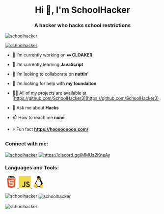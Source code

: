 <h1 align="center">Hi 👋, I'm SchoolHacker</h1>
<h3 align="center">A hacker who hacks school restrictions</h3>

<p align="left"> <img src="https://komarev.com/ghpvc/?username=schoolhacker&label=Profile%20views&color=0e75b6&style=flat" alt="schoolhacker" /> </p>

<p align="left"> <a href="https://github.com/ryo-ma/github-profile-trophy"><img src="https://github-profile-trophy.vercel.app/?username=schoolhacker" alt="schoolhacker" /></a> </p>

- 🔭 I’m currently working on **∞ CLOAKER**

- 🌱 I’m currently learning **JavaScript**

- 👯 I’m looking to collaborate on **nuttin'**

- 🤝 I’m looking for help with **my foundaiton**

- 👨‍💻 All of my projects are available at [https://github.com/SchoolHacker3](https://github.com/SchoolHacker3)

- 💬 Ask me about **Hacks**

- 📫 How to reach me **none**

- ⚡ Fun fact **https://hooooooooo.com/**

<h3 align="left">Connect with me:</h3>
<p align="left">
<a href="https://www.youtube.com/c/schoolhacker" target="blank"><img align="center" src="https://raw.githubusercontent.com/rahuldkjain/github-profile-readme-generator/master/src/images/icons/Social/youtube.svg" alt="schoolhacker" height="30" width="40" /></a>
<a href="https://discord.gg/https://discord.gg/MMUz2KneAy" target="blank"><img align="center" src="https://raw.githubusercontent.com/rahuldkjain/github-profile-readme-generator/master/src/images/icons/Social/discord.svg" alt="https://discord.gg/MMUz2KneAy" height="30" width="40" /></a>
</p>

<h3 align="left">Languages and Tools:</h3>
<p align="left"> <a href="https://www.w3.org/html/" target="_blank" rel="noreferrer"> <img src="https://raw.githubusercontent.com/devicons/devicon/master/icons/html5/html5-original-wordmark.svg" alt="html5" width="40" height="40"/> </a> <a href="https://developer.mozilla.org/en-US/docs/Web/JavaScript" target="_blank" rel="noreferrer"> <img src="https://raw.githubusercontent.com/devicons/devicon/master/icons/javascript/javascript-original.svg" alt="javascript" width="40" height="40"/> </a> <a href="https://www.linux.org/" target="_blank" rel="noreferrer"> <img src="https://raw.githubusercontent.com/devicons/devicon/master/icons/linux/linux-original.svg" alt="linux" width="40" height="40"/> </a> </p>

<p><img align="left" src="https://github-readme-stats.vercel.app/api/top-langs?username=schoolhacker&show_icons=true&locale=en&layout=compact" alt="schoolhacker" /></p>

<p>&nbsp;<img align="center" src="https://github-readme-stats.vercel.app/api?username=schoolhacker&show_icons=true&locale=en" alt="schoolhacker" /></p>

<p><img align="center" src="https://github-readme-streak-stats.herokuapp.com/?user=schoolhacker&" alt="schoolhacker" /></p>

